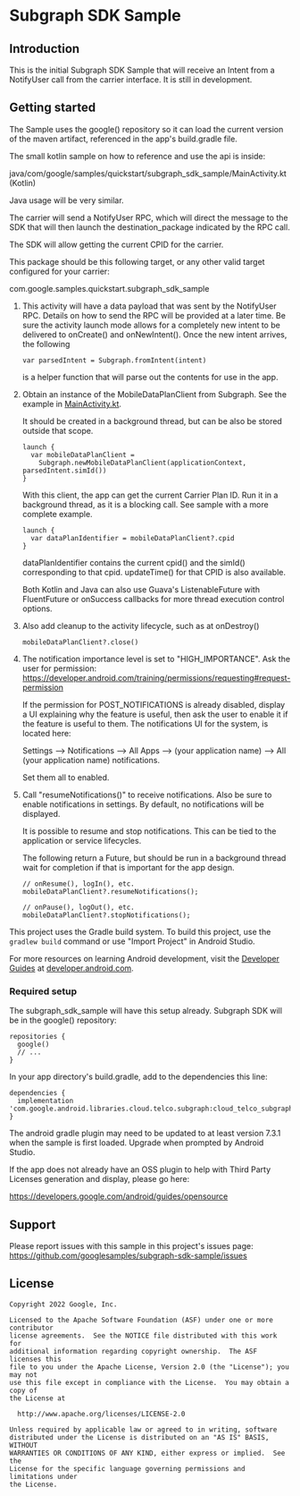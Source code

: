 Subgraph SDK Sample
===================


Introduction
------------

This is the initial Subgraph SDK Sample that will receive an Intent from a
NotifyUser call from the carrier interface. It is still in development.


Getting started
---------------

The Sample uses the google() repository so it can load the current version of
the maven artifact, referenced in the app's build.gradle file.

The small kotlin sample on how to reference and use the api is inside:

java/com/google/samples/quickstart/subgraph_sdk_sample/MainActivity.kt (Kotlin)

Java usage will be very similar.

The carrier will send a NotifyUser RPC, which will direct the message to the SDK
that will then launch the destination_package indicated by the RPC call.

The SDK will allow getting the current CPID for the carrier.

This package should be this following target, or any other valid target
configured for your carrier:

com.google.samples.quickstart.subgraph_sdk_sample


1. This activity will have a data payload that was sent by the NotifyUser RPC.
   Details on how to send the RPC will be provided at a later time. Be sure the
   activity launch mode allows for a completely new intent to be delivered to
   onCreate() and onNewIntent(). Once the new intent arrives, the following

   ~~~~
   var parsedIntent = Subgraph.fromIntent(intent)
   ~~~~

   is a helper function that will parse out the contents for use in the app.

1. Obtain an instance of the MobileDataPlanClient from Subgraph.
   See the example in [MainActivity.kt](https://github.com/googlesamples/subgraph_sdk_sample/blob/main/app/src/main/java/com/google/samples/quickstart/subgraph_sdk_sample/MainActivity.kt).

   It should be created in a background thread, but can be also be stored
   outside that scope.

   ~~~~
   launch {
     var mobileDataPlanClient =
       Subgraph.newMobileDataPlanClient(applicationContext, parsedIntent.simId())
   }
   ~~~~

   With this client, the app can get the current Carrier Plan ID. Run it in a
   background thread, as it is a blocking call. See sample with a more complete
   example.

   ~~~~
   launch {
     var dataPlanIdentifier = mobileDataPlanClient?.cpid
   }
   ~~~~

   dataPlanIdentifier contains the current cpid() and the simId() corresponding
   to that cpid. updateTime() for that CPID is also available.

   Both Kotlin and Java can also use Guava's ListenableFuture with FluentFuture
   or onSuccess callbacks for more thread execution control options.

1. Also add cleanup to the activity lifecycle, such as at onDestroy()

   ~~~~
   mobileDataPlanClient?.close()
   ~~~~

1. The notification importance level is set to "HIGH_IMPORTANCE". Ask the user
   for permission:
   https://developer.android.com/training/permissions/requesting#request-permission

   If the permission for POST_NOTIFICATIONS is already disabled, display a UI
   explaining why the feature is useful, then ask the user to enable it if the
   feature is useful to them. The notifications UI for the system, is located
   here:

   Settings --> Notifications --> All Apps --> (your application name) -->
   All (your application name) notifications.

   Set them all to enabled.

1. Call "resumeNotifications()" to receive notifications. Also be sure to enable
   notifications in settings. By default, no notifications will be displayed.

   It is possible to resume and stop notifications. This can be tied to the
   application or service lifecycles.

   The following return a Future, but should be run in a background thread
   wait for completion if that is important for the app design.

   ~~~
   // onResume(), logIn(), etc.
   mobileDataPlanClient?.resumeNotifications();

   // onPause(), logOut(), etc.
   mobileDataPlanClient?.stopNotifications();
   ~~~

This project uses the Gradle build system. To build this project, use the
`gradlew build` command or use "Import Project" in Android Studio.

For more resources on learning Android development, visit the
[Developer Guides](https://developer.android.com/guide/) at
[developer.android.com](https://developer.android.com).

### Required setup

The subgraph_sdk_sample will have this setup already. Subgraph SDK will be in
the google() repository:

~~~~
repositories {
  google()
  // ...
}
~~~~

In your app directory's build.gradle, add to the dependencies this line:

~~~~
dependencies {
  implementation 'com.google.android.libraries.cloud.telco.subgraph:cloud_telco_subgraph:0.5.3'
}
~~~~

The android gradle plugin may need to be updated to at least version 7.3.1 when
the sample is first loaded. Upgrade when prompted by Android Studio.

If the app does not already have an OSS plugin to help with Third Party
Licenses generation and display, please go here:

https://developers.google.com/android/guides/opensource

Support
-------

Please report issues with this sample in this project's issues page:
https://github.com/googlesamples/subgraph-sdk-sample/issues

License
-------

```
Copyright 2022 Google, Inc.

Licensed to the Apache Software Foundation (ASF) under one or more contributor
license agreements.  See the NOTICE file distributed with this work for
additional information regarding copyright ownership.  The ASF licenses this
file to you under the Apache License, Version 2.0 (the "License"); you may not
use this file except in compliance with the License.  You may obtain a copy of
the License at

  http://www.apache.org/licenses/LICENSE-2.0

Unless required by applicable law or agreed to in writing, software
distributed under the License is distributed on an "AS IS" BASIS, WITHOUT
WARRANTIES OR CONDITIONS OF ANY KIND, either express or implied.  See the
License for the specific language governing permissions and limitations under
the License.
```
